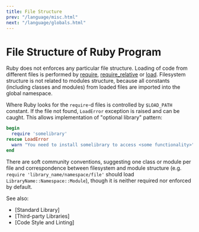 ```yaml
---
title: File Structure
prev: "/language/misc.html"
next: "/language/globals.html"
---
```


# File Structure of Ruby Program

Ruby does not enforces any particular file structure. Loading of code
from different files is performed by [require](ref:Kernel#require),
[require\_relative](ref:Kernel#require_relative) or
[load](ref:Kernel#require_relative). Filesystem structure is not related
to modules structure, because all constants (including classes and
modules) from loaded files are imported into the global namespace.

Where Ruby looks for the `require`-d files is controlled by `$LOAD_PATH`
constant. If the file not found, `LoadError` exception is raised and can
be caught. This allows implementation of "optional library" pattern:


```ruby
begin
  require 'somelibrary'
rescue LoadError
  warn "You need to install somelibrary to access <some functionality>"
end
```

There are soft community conventions, suggesting one class or module per
file and correspondence between filesystem and module structure (e.g.
`require 'library_name/namespace/file'` should load
`LibraryName::Namespace::Module`), though it is neither required nor
enforced by default.

See also:

* \[Standard Library\]
* \[Third-party Libraries\]
* \[Code Style and Linting\]

